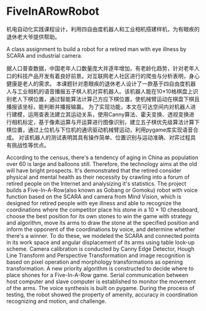 # FiveInARowRobot

机电自动化实践课程设计，利用四自由度机器人和工业相机搭建样机，为有眼疾的退休老大爷提供帮助。

A class assignment to build a robot for a retired man with eye illness by SCARA and industrial camera. 

据人口普查数据，中国老年人口数量庞大并逐年增加，有老龄化趋势，针对老年人口的科技产品开发有着良好前景。对互联网老人社区进行的爬虫与分析表明，身心健康是老人的需求。
本课题针对患眼疾的退休老人设计了一款基于四自由度机器人与工业相机的语音播报五子棋人机对弈机器人。该机器人能在10×10格棋盘上识别老人下棋位置，通过智能算法计算己方应下棋位置，使机械臂运动在棋盘下棋且播报该坐标，能判断并播报输赢。
为了实现功能，本文在可达空间内对机器人进行建模，运用查表法建立其运动关系，使用Canny算法、霍夫变换、透视变换进行相机标定，基于像素运算与开运算进行图像识别，建立五子棋优先级算法计算下棋位置，通过上位机与下位机的通讯驱动机械臂运动，利用pygame库实现语音合成。
对该机器人的测试表明其具有操作简单、位置识别与运动准确、对弈过程具有挑战性等优点。

According to the census, there's a tendency of aging in China as population over 60 is large and balloons still. Therefore, the technology aims at the old will have bright prospects. It's demonstrated that the retired consider physical and mental health as their necessity by crawling into a forum of retired people on the Internet and analysizing it's statistics.
The project builds a Five-In-A-Row(also known as Gobang or Gomoku) robot with voice function based on the SCARA and camera from Mind Vision, which is designed for retired people with eye illness and able to recognize the coordinations where the competitor place his stone in a 10 × 10 chessboard, choose the best position for its own stones to win the game with strategy and algorithm, move its arms to draw the stone at the specified position and inform the opponent of the coordinations by voice, and determine whether there's a winner.
To do these, we modeled the SCARA and connected points in its work space and angular displacement of its arms using table look-up scheme. Camera calibration is conducted by Canny Edge Detector, Hough Line Transform and Perspective Transformation and image recognition is based on pixel operation and morphology transformations as opening transformation. A new priority algorithm is constructed to decide where to place shones for a Five-In-A-Row game. Serial communication between host computer and slave computer is established to monitor the movement of the arms. The voice synthesis is built on pygame.
During the process of testing, the robot showed the property of amenity, accuracy in coordination recognizing and motion, and challenge.
